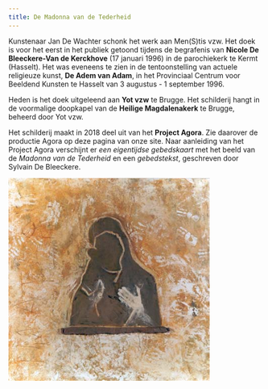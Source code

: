 ```yaml
---
title: De Madonna van de Tederheid
---
```

Kunstenaar Jan De Wachter schonk het werk aan Men(S)tis vzw. Het doek is voor het eerst in het publiek getoond tijdens de begrafenis van **Nicole De Bleeckere-Van de Kerckhove** (17 januari 1996) in de parochiekerk te Kermt (Hasselt). Het was eveneens te zien in de tentoonstelling van actuele religieuze kunst, **De Adem van Adam**, in het Provinciaal Centrum voor Beeldend Kunsten te Hasselt van 3 augustus - 1 september 1996.

Heden is het doek uitgeleend aan **Yot vzw** te Brugge. Het schilderij hangt in de voormalige doopkapel van de **Heilige Magdalenakerk** te Brugge, beheerd door Yot vzw. 

Het schilderij maakt in 2018 deel uit van het **Project Agora**. Zie daarover de productie Agora op deze pagina van onze site. Naar aanleiding van het Project Agora verschijnt er _een eigentijdse gebedskaart_ met het beeld van de _Madonna van de Tederheid_ en een _gebedstekst_, geschreven door Sylvain De Bleeckere.

![De Gele Madonna](./gelemadonna.jpg)
